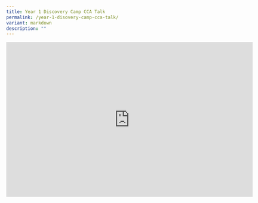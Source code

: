 ```yaml
---
title: Year 1 Discovery Camp CCA Talk
permalink: /year-1-disovery-camp-cca-talk/
variant: markdown
description: ""
---
```

<iframe allowfullscreen="" allow="accelerometer; autoplay; clipboard-write; encrypted-media; gyroscope; picture-in-picture; web-share" frameborder="0" title="YouTube video player" src="https://www.youtube.com/embed/nYTVY2ln4ew" height="415" width="660"></iframe>